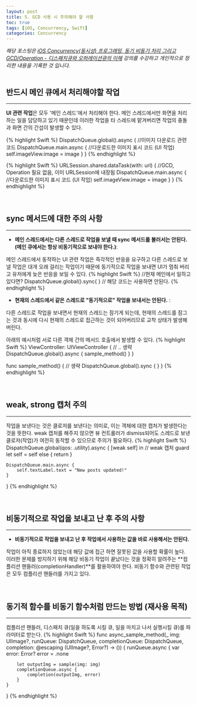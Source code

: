 ```yaml
---
layout: post
title: 5. GCD 사용 시 주의해야 할 사항
toc: true
tags: [iOS, Concurrency, Swift]
categories: Concurrency
---
```

*해당 포스팅은 [iOS Concurrency(동시성) 프로그래밍, 동기 비동기 처리 그리고 GCD/Operation - 디스패치큐와 오퍼레이션큐의 이해](https://www.inflearn.com/course/iOS-Concurrency-GCD-Operation) 강의를 수강하고 개인적으로 정리한 내용을 기록한 것 입니다.*
<br>
<br>

## 반드시 메인 큐에서 처리해야할 작업
---
**UI 관련 작업**은 모두 '메인 스레드'에서 처리해야 한다. 메인 스레드에서만 화면을 처리하는 일을 담당하고 있기 때문인데 이러한 작업을 타 스레드에 맡겨버리면 작업의 충돌과 화면 간의 간섭이 발생할 수 있다.

{% highlight Swift %}
DispatchQueue.global().async {
	//이미지 다운로드 관련 코드
	DispatchQueue.main.async {
		//다운로드한 이미지 표시 코드 (UI 작업)
		self.imageView.image = image
	}
}
{% endhighlight %}

{% highlight Swift %}
URLSession.shared.dataTask(with: url) { //GCD, Operation 필요 없음, 이미 URLSession에 내장됨
	DispatchQueue.main.async {
		//다운로드한 이미지 표시 코드 (UI 작업)
		self.imageView.image = image
	}
}
{% endhighlight %}
<br>
<br>
<br>

## sync 메서드에 대한 주의 사항
---
- **메인 스레드에서는 다른 스레드로 작업을 보낼 때 sync 메서드를 불러서는 안된다.(메인 큐에서는 항상 비동기적으로 보내야 한다.)**: 

메인 스레드에서 동작하는 UI 관련 작업은 즉각적인 반응을 요구하고 다른 스레드로 보낼 작업은 대개 오래 걸리는 작업이기 때문에 동기적으로 작업을 보내면 UI가 멈춰 버리고 유저에게 늦은 반응을 보일 수 있다.
{% highlight Swift %}
//현재 메인에서 일하고 있다면?
DispatchQueue.global().sync{ } // 해당 코드는 사용하면 안된다.
{% endhighlight %}
<br>

- **현재의 스레드에서 같은 스레드로 "동기적으로" 작업을 보내서는 안된다.** : 

다른 스레드로 작업을 보내면서 현재의 스레드는 잠기게 되는데, 현재의 스레드를 잠그는 것과 동시에 다시 현재의 스레드로 접근하는 것이 되어버리므로 교착 상태가 발생해버린다.

아래의 예시처럼 서로 다른 객체 간의 메서드 호출에서 발생할 수 있다.
{% highlight Swift %}
ViewController: UIViewController {
	// .. 생략
	DispatchQueue.global().async {
		sample_method()
	}
}

func sample_method() {
	// 생략
	DispatchQueue.global().sync { }
}
{% endhighlight %}
<br>
<br>
<br>

## weak, strong 캡처 주의
---
작업을 보낸다는 것은 클로저를 보낸다는 의미로, 이는 객체에 대한 캡처가 발생한다는 것을 뜻한다. weak 캡처를 해주지 않으면 뷰 컨트롤러가 dismiss되어도 스레드로 보낸 클로저(작업)가 여전히 동작할 수 있으므로 주의가 필요하다.
{% highlight Swift %}
DispatchQueue.global(qos: .utility).async { [weak self] in // weak 캡처
	guard let self = self else { return }

	DispatchQueue.main.async {
		self.textLabel.text = "New posts updated!"
	}
}
{% endhighlight %}
<br>
<br>
<br>


## 비동기적으로 작업을 보내고 난 후 주의 사항
---
- **비동기적으로 작업을 보내고 난 후 작업에서 사용하는 값을 바로 사용해서는 안된다.** 

작업이 아직 종료하지 않았는데 해당 값에 접근 하면 잘못된 값을 사용할 확률이 높다. <br>
이러한 문제를 방지하기 위해 해당 비동기 작업이 끝났다는 것을 정확히 알려주는 **컴플리션 핸들러(completionHandler)**를 활용하여야 한다. 비동기 함수와 관련된 작업은 모두 컴플리션 핸들러를 가지고 있다.
<br>
<br>
<br>


## 동기적 함수를 비동기 함수처럼 만드는 방법 (재사용 목적)
---
컴플리션 핸들러, 디스패치 큐(일을 하도록 시킬 큐, 일을 마치고 나서 실행시킬 큐)를 파라미터로 받는다.
{% highlight Swift %}
func async_sample_method(_ img: UIImage?, runQueue: DispatchQueue, completionQueue: DispatchQueue, completion: @escaping (UIImage?, Error?) -> ()) {
	runQueue.async {
		var error: Error?
		error = .none

		let outputImg = sample(img: img)
		completionQueue.async {
			completion(outputImg, error)
		}
	}
}
{% endhighlight %}





